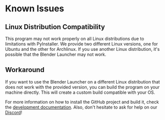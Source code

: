 # Known Issues

## Linux Distribution Compatibility

This program may not work properly on all Linux distributions due to limitations with PyInstaller. We provide two different Linux versions, one for Ubuntu and the other for Archlinux. If you use another Linux distribution, it's possible that the Blender Launcher may not work.

## Workaround

If you want to use the Blender Launcher on a different Linux distribution that does not work with the provided version, you can build the program on your machine directly. This will create a custom build compatible with your OS.

For more information on how to install the GitHub project and build it, check the [development documentation](development.mb). Also, don't hesitate to ask for help on our [Discord](https://discord.com/invite/3jrTZFJkTd)!